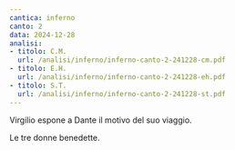 ```yaml
---
cantica: inferno
canto: 2
data: 2024-12-28
analisi:
- titolo: C.M.
  url: /analisi/inferno/inferno-canto-2-241228-cm.pdf
- titolo: E.H.
  url: /analisi/inferno/inferno-canto-2-241228-eh.pdf
- titolo: S.T.
  url: /analisi/inferno/inferno-canto-2-241228-st.pdf
---
```


Virgilio espone a Dante il motivo del suo viaggio.

Le tre donne benedette.